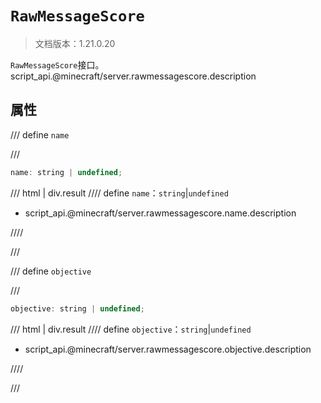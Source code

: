 # `RawMessageScore`

> 文档版本：1.21.0.20

`RawMessageScore`接口。script_api.@minecraft/server.rawmessagescore.description

## 属性

/// define
`name`


///

```js
name: string | undefined;
```

/// html | div.result
//// define
`name`：`string`|`undefined`

- script_api.@minecraft/server.rawmessagescore.name.description


////

///


/// define
`objective`


///

```js
objective: string | undefined;
```

/// html | div.result
//// define
`objective`：`string`|`undefined`

- script_api.@minecraft/server.rawmessagescore.objective.description


////

///

